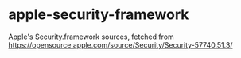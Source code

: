# apple-security-framework
Apple's Security.framework sources, fetched from https://opensource.apple.com/source/Security/Security-57740.51.3/
